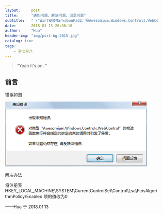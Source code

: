 ```yaml
---
layout:     post
title:      "遇到问题，解决问题，记录问题"
subtitle:   " \"Win7安装MarkdownPad2，报Awesomium.Windows.Controls.WebControl 错误的解决方案\""
date:       2018-01-13 20:30:16
author:     "Hua"
header-img: "img/post-bg-2015.jpg"
catalog: true
tags:
    - 杂七杂八
---
```


> “Yeah It's on. ”


## 前言

错误如图

![img](/img/in-post/post-technical-2018/2018-01-13-error-of-markdown.jpg)

解决办法

将注册表 
HKEY_LOCAL_MACHINE\SYSTEM\CurrentControlSet\Control\Lsa\FipsAlgorithmPolicy\Enabled 
项的值改为0

——Hua 于 2018.01.13
